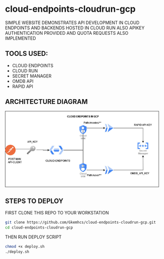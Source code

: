 # cloud-endpoints-cloudrun-gcp
SIMPLE WEBSITE DEMONSTRATES API DEVELOPMENT IN CLOUD ENDPOINTS AND  BACKENDS HOSTED IN CLOUD RUN ALSO APIKEY AUTHENTICATION PROVIDED AND QUOTA REQUESTS  ALSO IMPLEMENTED
## TOOLS USED:
- CLOUD ENDPOINTS
- CLOUD RUN
- SECRET MANAGER
- OMDB API
- RAPID API
## ARCHITECTURE DIAGRAM
![ARCHITECTURE](./EndpointsArchitecture.jpg)
## STEPS TO DEPLOY
FIRST CLONE THIS REPO TO YOUR WORKSTATION
```bash
git clone https://github.com/Gkemhcs/cloud-endpoints-cloudrun-gcp.git
cd cloud-endpoints-cloudrun-gcp
``` 
THEN RUN DEPLOY SCRIPT
```bash
chmod +x deploy.sh
./deploy.sh
```
